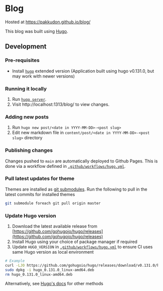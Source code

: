 # Blog

Hosted at https://pakkudon.github.io/blog/

This blog was built using [Hugo](https://gohugo.io/).

## Development
### Pre-requisites
- Install [`hugo`](https://gohugo.io/installation/) extended version (Application built using hugo v0.131.0, but may work with newer versions)

### Running it locally
1. Run [`hugo server`](https://gohugo.io/commands/hugo_server/).
2. Visit http://localhost:1313/blog/ to view changes.

### Adding new posts
1. Run `hugo new post/<date in YYYY-MM-DD>-<post slug>`
2. Edit new markdown file in `content/post/<date in YYYY-MM-DD>-<post slug>` directory

### Publishing changes
Changes pushed to `main` are automatically deployed to Github Pages. This is done via a workflow defined in [`.github/workflows/hugo.yml`](.github/workflows/hugo.yml).

### Pull latest updates for theme
Themes are installed as [git submodules](https://git-scm.com/book/en/v2/Git-Tools-Submodules). Run the following to pull in the latest commits for installed themes
```sh
git submodule foreach git pull origin master
```

### Update Hugo version
1. Download the latest available release from [https://github.com/gohugoio/hugo/releases](https://github.com/gohugoio/hugo/releases)
2. Install Hugo using your choice of package manager if required
3. Update `HUGO_VERSION` in [`.github/workflows/hugo.yml`](.github/workflows/hugo.yml) to ensure CI uses same Hugo version as local environment
```sh
# Example
curl -LJO https://github.com/gohugoio/hugo/releases/download/v0.131.0/hugo_0.131.0_linux-amd64.deb
sudo dpkg -i hugo_0.131.0_linux-amd64.deb
rm hugo_0.131.0_linux-amd64.deb
```

Alternatively, see [Hugo's docs](https://gohugo.io/installation/) for other methods
